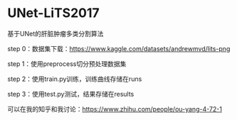 # UNet-LiTS2017
基于UNet的肝脏肿瘤多类分割算法

step 0：数据集下载：https://www.kaggle.com/datasets/andrewmvd/lits-png

step 1：使用preprocess切分预处理数据集

step 2：使用train.py训练，训练曲线存储在runs

step 3：使用test.py测试，结果存储在results

可以在我的知乎和我讨论：https://www.zhihu.com/people/ou-yang-4-72-1
